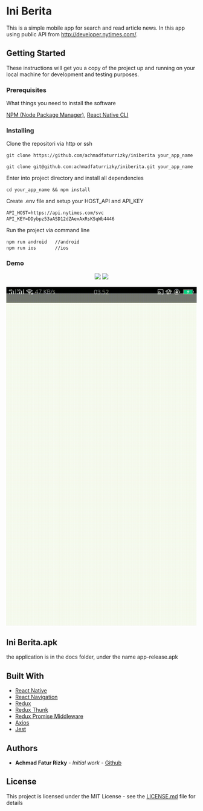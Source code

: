 # Ini Berita 

This is a simple mobile app for search and read article news. In this app using public API from http://developer.nytimes.com/.

## Getting Started

These instructions will get you a copy of the project up and running on your local machine for development and testing purposes.

### Prerequisites

What things you need to install the software

[NPM (Node Package Manager)](https://docs.npmjs.com/downloading-and-installing-node-js-and-npm), [React Native CLI](https://facebook.github.io/react-native/docs/getting-started)

### Installing

Clone the repositori via http or ssh

```
git clone https://github.com/achmadfaturrizky/iniberita your_app_name
```

```
git clone git@github.com:achmadfaturrizky/iniberita.git your_app_name
```

Enter into project directory and install all dependencies

```
cd your_app_name && npm install
```

Create .env file and setup your HOST_API and API_KEY

```
API_HOST=https://api.nytimes.com/svc
API_KEY=DDybpz53aASD12dZAexAxRsKSqWb4446
```

Run the project via command line

```
npm run android   //android
npm run ios       //ios
```

### Demo

<div align="center">
  <img src="docs/1.gif"/>
  <img src="docs/2.gif"/>
</div>
&nbsp;
<div align="center">
  <img src="docs/3.gif"/>
</div>

## Ini Berita.apk

the application is in the docs folder, under the name app-release.apk


## Built With

- [React Native](https://facebook.github.io/react-native/)
- [React Navigation](https://reactnavigation.org/)
- [Redux](https://redux.js.org/)
- [Redux Thunk](https://github.com/reduxjs/redux-thunk)
- [Redux Promise Middleware](https://github.com/pburtchaell/redux-promise-middleware)
- [Axios](https://github.com/axios/axios)
- [Jest](https://jestjs.io)

## Authors

- **Achmad Fatur Rizky** - _Initial work_ - [Github](https://github.com/achmadfaturrizky)

## License

This project is licensed under the MIT License - see the [LICENSE.md](LICENSE.md) file for details


